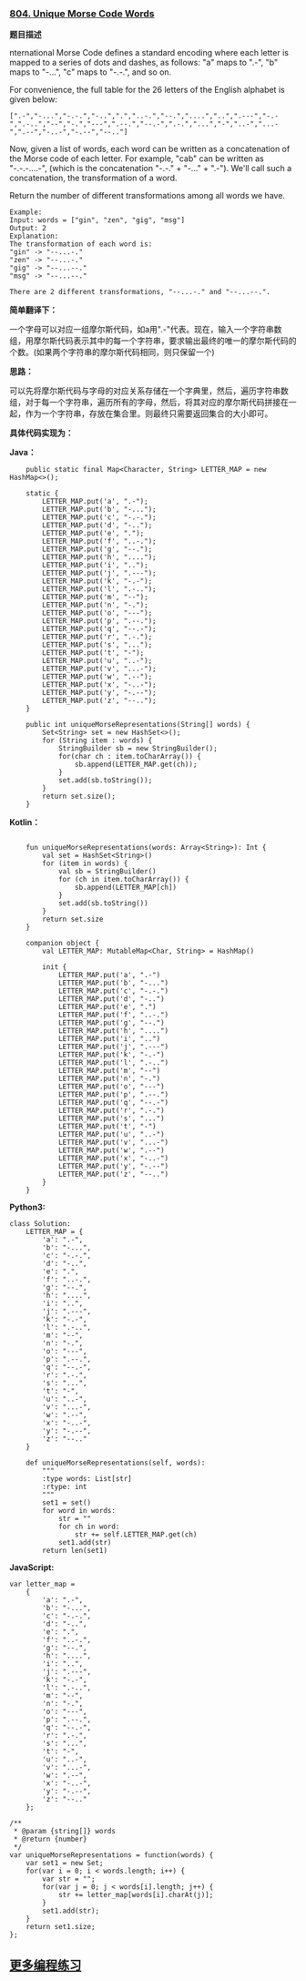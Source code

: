 ### [804. Unique Morse Code Words](https://leetcode.com/problems/unique-morse-code-words/description/)

**题目描述**

nternational Morse Code defines a standard encoding where each letter is mapped to a series of dots and dashes, as follows: "a" maps to ".-", "b" maps to "-...", "c" maps to "-.-.", and so on.

For convenience, the full table for the 26 letters of the English alphabet is given below:

```
[".-","-...","-.-.","-..",".","..-.","--.","....","..",".---","-.-",".-..","--","-.","---",".--.","--.-",".-.","...","-","..-","...-",".--","-..-","-.--","--.."]
```

Now, given a list of words, each word can be written as a concatenation of the Morse code of each letter. For example, "cab" can be written as "-.-.-....-", (which is the concatenation "-.-." + "-..." + ".-"). We'll call such a concatenation, the transformation of a word.

Return the number of different transformations among all words we have.

```
Example:
Input: words = ["gin", "zen", "gig", "msg"]
Output: 2
Explanation: 
The transformation of each word is:
"gin" -> "--...-."
"zen" -> "--...-."
"gig" -> "--...--."
"msg" -> "--...--."

There are 2 different transformations, "--...-." and "--...--.".
```

**简单翻译下：**

一个字母可以对应一组摩尔斯代码，如a用".-"代表。现在，输入一个字符串数组，用摩尔斯代码表示其中的每一个字符串，要求输出最终的唯一的摩尔斯代码的个数。(如果两个字符串的摩尔斯代码相同，则只保留一个)

**思路：**

可以先将摩尔斯代码与字母的对应关系存储在一个字典里，然后，遍历字符串数组，对于每一个字符串，遍历所有的字母，然后，将其对应的摩尔斯代码拼接在一起，作为一个字符串，存放在集合里。则最终只需要返回集合的大小即可。

**具体代码实现为：**

**Java：**

```
    public static final Map<Character, String> LETTER_MAP = new HashMap<>();

    static {
        LETTER_MAP.put('a', ".-");
        LETTER_MAP.put('b', "-...");
        LETTER_MAP.put('c', "-.-.");
        LETTER_MAP.put('d', "-..");
        LETTER_MAP.put('e', ".");
        LETTER_MAP.put('f', "..-.");
        LETTER_MAP.put('g', "--.");
        LETTER_MAP.put('h', "....");
        LETTER_MAP.put('i', "..");
        LETTER_MAP.put('j', ".---");
        LETTER_MAP.put('k', "-.-");
        LETTER_MAP.put('l', ".-..");
        LETTER_MAP.put('m', "--");
        LETTER_MAP.put('n', "-.");
        LETTER_MAP.put('o', "---");
        LETTER_MAP.put('p', ".--.");
        LETTER_MAP.put('q', "--.-");
        LETTER_MAP.put('r', ".-.");
        LETTER_MAP.put('s', "...");
        LETTER_MAP.put('t', "-");
        LETTER_MAP.put('u', "..-");
        LETTER_MAP.put('v', "...-");
        LETTER_MAP.put('w', ".--");
        LETTER_MAP.put('x', "-..-");
        LETTER_MAP.put('y', "-.--");
        LETTER_MAP.put('z', "--..");
    }

    public int uniqueMorseRepresentations(String[] words) {
        Set<String> set = new HashSet<>();
        for (String item : words) {
            StringBuilder sb = new StringBuilder();
            for(char ch : item.toCharArray()) {
                sb.append(LETTER_MAP.get(ch));
            }
            set.add(sb.toString());
        }
        return set.size();
    }
```

**Kotlin：**

```

    fun uniqueMorseRepresentations(words: Array<String>): Int {
        val set = HashSet<String>()
        for (item in words) {
            val sb = StringBuilder()
            for (ch in item.toCharArray()) {
                sb.append(LETTER_MAP[ch])
            }
            set.add(sb.toString())
        }
        return set.size
    }

    companion object {
        val LETTER_MAP: MutableMap<Char, String> = HashMap()

        init {
            LETTER_MAP.put('a', ".-")
            LETTER_MAP.put('b', "-...")
            LETTER_MAP.put('c', "-.-.")
            LETTER_MAP.put('d', "-..")
            LETTER_MAP.put('e', ".")
            LETTER_MAP.put('f', "..-.")
            LETTER_MAP.put('g', "--.")
            LETTER_MAP.put('h', "....")
            LETTER_MAP.put('i', "..")
            LETTER_MAP.put('j', ".---")
            LETTER_MAP.put('k', "-.-")
            LETTER_MAP.put('l', ".-..")
            LETTER_MAP.put('m', "--")
            LETTER_MAP.put('n', "-.")
            LETTER_MAP.put('o', "---")
            LETTER_MAP.put('p', ".--.")
            LETTER_MAP.put('q', "--.-")
            LETTER_MAP.put('r', ".-.")
            LETTER_MAP.put('s', "...")
            LETTER_MAP.put('t', "-")
            LETTER_MAP.put('u', "..-")
            LETTER_MAP.put('v', "...-")
            LETTER_MAP.put('w', ".--")
            LETTER_MAP.put('x', "-..-")
            LETTER_MAP.put('y', "-.--")
            LETTER_MAP.put('z', "--..")
        }
    }
```

**Python3:**

```
class Solution:
    LETTER_MAP = {
        'a': ".-",
        'b': "-...",
        'c': "-.-.",
        'd': "-..",
        'e': ".",
        'f': "..-.",
        'g': "--.",
        'h': "....",
        'i': "..",
        'j': ".---",
        'k': "-.-",
        'l': ".-..",
        'm': "--",
        'n': "-.",
        'o': "---",
        'p': ".--.",
        'q': "--.-",
        'r': ".-.",
        's': "...",
        't': "-",
        'u': "..-",
        'v': "...-",
        'w': ".--",
        'x': "-..-",
        'y': "-.--",
        'z': "--.."
    }

    def uniqueMorseRepresentations(self, words):
        """
        :type words: List[str]
        :rtype: int
        """
        set1 = set()
        for word in words:
            str = ""
            for ch in word:
                str += self.LETTER_MAP.get(ch)
            set1.add(str)
        return len(set1)
```

**JavaScript:**

```
var letter_map =
    {
        'a': ".-",
        'b': "-...",
        'c': "-.-.",
        'd': "-..",
        'e': ".",
        'f': "..-.",
        'g': "--.",
        'h': "....",
        'i': "..",
        'j': ".---",
        'k': "-.-",
        'l': ".-..",
        'm': "--",
        'n': "-.",
        'o': "---",
        'p': ".--.",
        'q': "--.-",
        'r': ".-.",
        's': "...",
        't': "-",
        'u': "..-",
        'v': "...-",
        'w': ".--",
        'x': "-..-",
        'y': "-.--",
        'z': "--.."
    };

/**
 * @param {string[]} words
 * @return {number}
 */
var uniqueMorseRepresentations = function(words) {
    var set1 = new Set;
    for(var i = 0; i < words.length; i++) {
        var str = "";
        for(var j = 0; j < words[i].length; j++) {
            str += letter_map[words[i].charAt(j)];
        }
        set1.add(str);
    }
    return set1.size;
};
```

## [更多编程练习](https://github.com/YoungBear/LintCode/blob/master/README.md)




